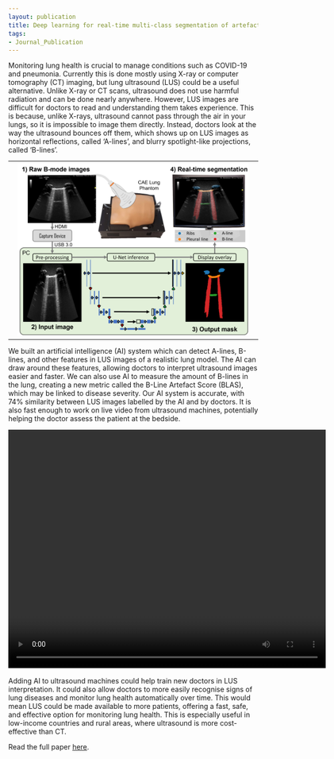 ```yaml
---
layout: publication
title: Deep learning for real-time multi-class segmentation of artefacts in lung ultrasound - Lewis Howell 2024
tags:
- Journal_Publication
---
```


Monitoring lung health is crucial to manage conditions such as COVID-19 and pneumonia. Currently this is done mostly using X-ray or computer tomography (CT) imaging, but lung ultrasound (LUS) could be a useful alternative. Unlike X-ray or CT scans, ultrasound does not use harmful radiation and can be done nearly anywhere.
However, LUS images are difficult for doctors to read and understanding them takes experience. This is because, unlike X-rays, ultrasound cannot pass through the air in your lungs, so it is impossible to image them directly. Instead, doctors look at the way the ultrasound bounces off them, which shows up on LUS images as horizontal reflections, called ‘A-lines’, and blurry spotlight-like projections, called ‘B-lines’. 

<table>
  <tr>
    <th><img src="/images/Lewis_Howell_TOC_fig.png" style="max-width: 95%;" /></th>
  </tr>
</table>

We built an artificial intelligence (AI) system which can detect A-lines, B-lines, and other features in LUS images of a realistic lung model. The AI can draw around these features, allowing doctors to interpret ultrasound images easier and faster. We can also use AI to measure the amount of B-lines in the lung, creating a new metric called the B-Line Artefact Score (BLAS), which may be linked to disease severity. 
Our AI system is accurate, with 74% similarity between LUS images labelled by the AI and by doctors. It is also fast enough to work on live video from ultrasound machines, potentially helping the doctor assess the patient at the bedside. 

<video width="640" height="480" controls>
  <source src="/images/Lewis_Howell_live_us_segmentation.mp4" type="video/mp4">
Your browser does not support the video tag.
</video> 

Adding AI to ultrasound machines could help train new doctors in LUS interpretation. It could also allow doctors to more easily recognise signs of lung diseases and monitor lung health automatically over time. This would mean LUS could be made available to more patients, offering a fast, safe, and effective option for monitoring lung health. This is especially useful in low-income countries and rural areas, where ultrasound is more cost-effective than CT. 

Read the full paper [here](https://www.sciencedirect.com/science/article/pii/S0041624X24000131).
